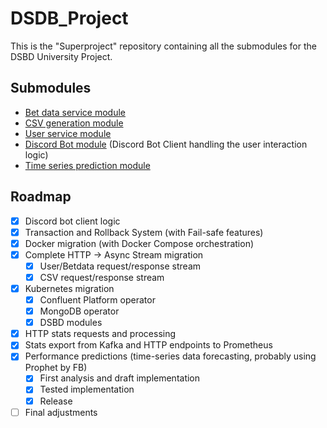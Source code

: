 # DSDB_Project
This is the "Superproject" repository containing all the submodules for the DSBD University Project.

## Submodules
- [Bet data service module](https://github.com/claudi47/DSBD_BetDataService/tree/test)
- [CSV generation module](https://github.com/lauralex/DSBD_csv_gen/tree/test)
- [User service module](https://github.com/lauralex/DSBD_UserService)
- [Discord Bot module](https://github.com/claudi47/DSBD_Bot/tree/test) (Discord Bot Client handling the user interaction logic)
- [Time series prediction module](https://github.com/lauralex/DSBD_Predictor/tree/test)

## Roadmap
- [x] Discord bot client logic
- [x] Transaction and Rollback System (with Fail-safe features)
- [x] Docker migration (with Docker Compose orchestration)
- [x] Complete HTTP -> Async Stream migration
  - [x] User/Betdata request/response stream
  - [x] CSV request/response stream
- [x] Kubernetes migration
  - [x] Confluent Platform operator
  - [x] MongoDB operator
  - [x] DSBD modules
- [x] HTTP stats requests and processing
- [x] Stats export from Kafka and HTTP endpoints to Prometheus
- [x] Performance predictions (time-series data forecasting, probably using Prophet by FB)
  - [x] First analysis and draft implementation
  - [x] Tested implementation
  - [x] Release
- [ ] Final adjustments
